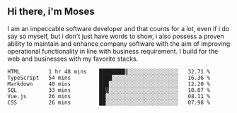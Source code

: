 ## Hi there, i'm Moses

I am an impeccable software developer and that counts for a lot, even if i do say so myself, but i don't just have words to show, i also possess a proven ability to maintain and enhance company software with the aim of improving operational functionality in line with business requirement. I build for the web and businesses with my favorite stacks.
<!--START_SECTION:waka-->

```text
HTML         1 hr 48 mins    ████████▒░░░░░░░░░░░░░░░░   32.71 %
TypeScript   54 mins         ████░░░░░░░░░░░░░░░░░░░░░   16.36 %
Markdown     40 mins         ███░░░░░░░░░░░░░░░░░░░░░░   12.20 %
SQL          33 mins         ██▓░░░░░░░░░░░░░░░░░░░░░░   10.07 %
Vue.js       26 mins         ██░░░░░░░░░░░░░░░░░░░░░░░   08.11 %
CSS          26 mins         ██░░░░░░░░░░░░░░░░░░░░░░░   07.98 %
```

<!--END_SECTION:waka-->

